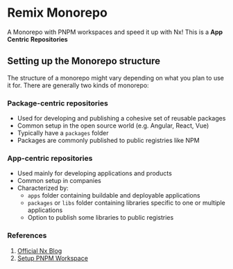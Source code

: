 # Remix Monorepo

A Monorepo with PNPM workspaces and speed it up with Nx! This is a **App Centric Repositories**

## Setting up the Monorepo structure

The structure of a monorepo might vary depending on what you plan to use it for. There are generally two kinds of monorepo:

### Package-centric repositories

- Used for developing and publishing a cohesive set of reusable packages
- Common setup in the open source world (e.g. Angular, React, Vue)
- Typically have a `packages` folder
- Packages are commonly published to public registries like NPM

### App-centric repositories

- Used mainly for developing applications and products
- Common setup in companies
- Characterized by:
  - `apps` folder containing buildable and deployable applications
  - `packages` or `libs` folder containing libraries specific to one or multiple applications
  - Option to publish some libraries to public registries

### References

1. [Official Nx Blog](https://nx.dev/blog/setup-a-monorepo-with-pnpm-workspaces-and-speed-it-up-with-nx)
2. [Setup PNPM Workspace](https://dev.to/vinomanick/create-a-monorepo-using-pnpm-workspace-1ebn)
